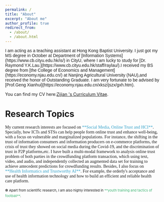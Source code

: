 ```yaml
---
permalink: /
title: "About"
excerpt: "About me"
author_profile: true
redirect_from: 
  - /about/
  - /about.html
---
```


<p style="font-family: Arial;">
I am acting as a teaching assistant at Hong Kong Baptist University. I just got my MS degree in October at Department of [Information Systems](https://www.cb.cityu.edu.hk/is/) in CityU, where I am lucky to study for [Dr. Raymond Y.K.Lau.](https://www.cb.cityu.edu.hk/staff/raylau/).I received my BS degree from [the College of Economics and Management](https://economy.njau.edu.cn/) at Nanjing Agricultural University (NAU),and received the honor of Outstanding Graduate. I am very fortunate to be advised by [Prof.Geng Xianhui](https://economy.njau.edu.cn/xksz/jszx/gxh.htm).

You can find my CV here:[Zijian 's Curriculum Vitae](../assets/Resume_Zijian.pdf).
</p>



Research Topics
======
<p style="font-family: 'Times New Roman', serif;">
My current research interests are focused on <span style="color: #33A1C9;">**Social Media, Online Trust and HCI**</span>. Specially, how ICTs and STSs can help people form online trust and enhance well-being, with a focus on vulnerable and marginalized populations. For instance, the shifting in the trust of information consumers and information producers on e-commerce platforms, the crisis of trust they showed on social media during the Covid-19, and the discrimination of trust in P2P platforms,etc. I have built a multi-modal framework to analysis online trust problem of both parties in the crowdfunding platform transaction, which using text, video, and audio, and independently collected an augmented data set for training to achieve antecedent predictions for crowdfunding results. Besides, I also focus on <span style="color: #33A1C9;">**Health Informatics and Trustworthy AI**</span>. For example, the orderly's acceptance and use of health information technology and how to build an efficient and reliable health care platform. 
</p>
<span style="font-size: 11px;">⚽️ Apart from scientific research, I am also highly interested in  <span style="color: #3CB371;">**youth training and tactics of football**</span>. 


